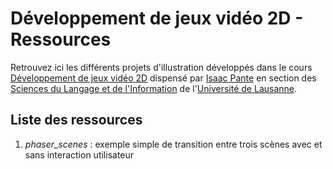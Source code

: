 # Développement de jeux vidéo 2D - Ressources

Retrouvez ici les différents projets d'illustration développés dans le cours [Développement de jeux vidéo 2D](https://applicationspub.unil.ch/interpub/noauth/php/Ud/ficheCours.php?v_enstyid=73011&v_ueid=174&v_langue=8) dispensé par [Isaac Pante](http://isaacpante.net) en section des [Sciences du Langage et de l'Information](http://unil.ch/sli) de l'[Université de Lausanne](http://unil.ch).

## Liste des ressources

1. *phaser_scenes* : exemple simple de transition entre trois scènes avec et sans interaction utilisateur
